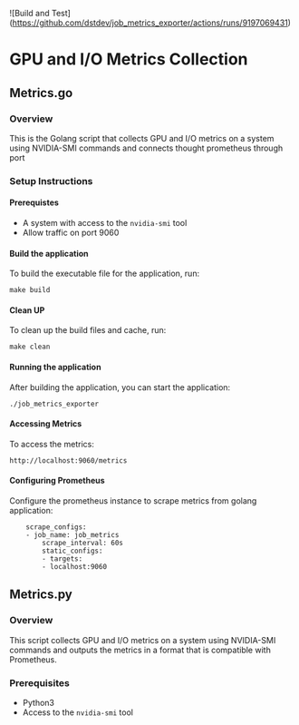 ![Build and Test] (https://github.com/dstdev/job_metrics_exporter/actions/runs/9197069431)
# GPU and I/O Metrics Collection

## Metrics.go
### Overview
This is the Golang script that collects GPU and I/O metrics on a system using NVIDIA-SMI commands and connects thought prometheus through port 

### Setup Instructions
#### Prerequistes 
- A system with access to the `nvidia-smi` tool
- Allow traffic on port 9060

#### Build the application
To build the executable file for the application, run: 

```
make build
```

#### Clean UP
To clean up the build files and cache, run:

```
make clean
```
#### Running the application   
After building the application, you can start the application:
    
```
./job_metrics_exporter
```

#### Accessing Metrics
To access the metrics:

```
http://localhost:9060/metrics 
```
    
#### Configuring Prometheus
Configure the prometheus instance to scrape metrics from golang application:

```
    scrape_configs:
    - job_name: job_metrics
        scrape_interval: 60s
        static_configs:
        - targets:
        - localhost:9060
```

## Metrics.py
### Overview
This script collects GPU and I/O metrics on a system using NVIDIA-SMI commands and outputs the metrics in a format that is compatible with Prometheus.

### Prerequisites 
- Python3
- Access to the `nvidia-smi` tool
